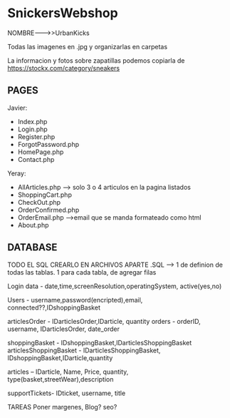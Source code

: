 # SnickersWebshop
NOMBRE--->>UrbanKicks

Todas las imagenes en .jpg y organizarlas en carpetas

La informacion y fotos sobre zapatillas podemos copiarla de https://stockx.com/category/sneakers

## PAGES

Javier:
- Index.php
- Login.php
- Register.php
- ForgotPassword.php
- HomePage.php
- Contact.php

Yeray:
- AllArticles.php --> solo 3 o 4 articulos en la pagina listados
- ShoppingCart.php
- CheckOut.php
- OrderConfirmed.php
- OrderEmail.php -->email que se manda formateado como html
- About.php
## DATABASE

TODO EL SQL CREARLO EN ARCHIVOS APARTE .SQL --> 1 de definion de todas las tablas. 1 para cada tabla, de agregar filas

Login data - date,time,screenResolution,operatingSystem, active(yes,no)

Users - username,password(encripted),email, connected??,IDshoppingBasket

articlesOrder - IDarticlesOrder,IDarticle, quantity
orders - orderID, username, IDarticlesOrder, date_order

shoppingBasket - IDshoppingBasket,IDarticlesShoppingBasket
articlesShoppingBasket - IDarticlesShoppingBasket, IDshoppingBasket,IDarticle,quantity

articles – IDarticle, Name, Price, quantity, type(basket,streetWear),description 

supportTickets- IDticket, username, title

TAREAS
Poner margenes, Blog? seo?
